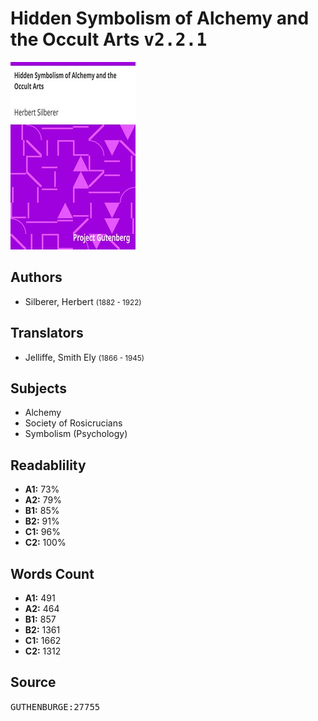 # Hidden Symbolism of Alchemy and the Occult Arts <kbd>v2.2.1</kbd>

![](./cover.medium.jpg "")

## Authors


 - Silberer, Herbert <small>(1882 - 1922)</small>

## Translators


 - Jelliffe, Smith Ely <small>(1866 - 1945)</small>

## Subjects


 - Alchemy
 - Society of Rosicrucians
 - Symbolism (Psychology)

## Readablility


 - **A1:** 73%
 - **A2:** 79%
 - **B1:** 85%
 - **B2:** 91%
 - **C1:** 96%
 - **C2:** 100%

## Words Count


 - **A1:** 491
 - **A2:** 464
 - **B1:** 857
 - **B2:** 1361
 - **C1:** 1662
 - **C2:** 1312

## Source


<kbd>GUTHENBURGE:27755</kbd>
